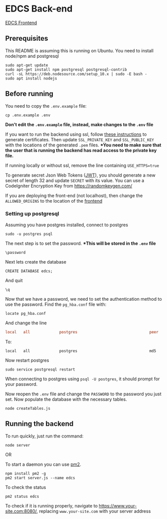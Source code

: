 # EDCS Back-end
[EDCS Frontend](https://github.com/Jss7268/KGCOESeniorProjectWeb)

## Prerequisites
This README is assuming this is running on Ubuntu.
You need to install node/npm and postgresql
```
sudo apt-get update
sudo apt-get install npm postgresql postgresql-contrib
curl -sL https://deb.nodesource.com/setup_10.x | sudo -E bash -
sudo apt install nodejs
```

## Before running
You need to copy the `.env.example` file:
```
cp .env.example .env
```
__Don't edit the `.env.example` file, instead, make changes to the `.env` file__

If you want to run the backend using ssl, follow [these instructions](https://www.nginx.com/blog/using-free-ssltls-certificates-from-lets-encrypt-with-nginx/) to generate certificates. Then update `SSL_PRIVATE_KEY` and `SSL_PUBLIC_KEY` with the locations of the generated `.pem` files. __*You need to make sure that the user that is running the backend has read access to the private key file.__

If running locally or without ssl, remove the line containing `USE_HTTPS=true`

To generate secret Json Web Tokens ([JWT](https://jwt.io/introduction/)), you should generate a new secret of length 32 and update `SECRET` with its value. You can use a CodeIgniter Encryption Key from https://randomkeygen.com/ 

If you are deploying the front-end (not localhost), then change the `ALLOWED_ORIGINS` to the location of the [frontend](https://github.com/Jss7268/KGCOESeniorProjectWeb)

### Setting up postgresql
Assuming you have postgres installed, connect to postgres
```
sudo -u postgres psql
```
The next step is to set the password. __*This will be stored in the `.env` file__
```
\password
```
Next lets create the database
```
CREATE DATABASE edcs;
```
And quit
```
\q
```
Now that we have a password, we need to set the authentication method to use the password.
Find the `pg_hba.conf` file with:
```
locate pg_hba.conf
```
And change the line
```conf
local   all             postgres                                peer
```
To:
```
local   all             postgres                                md5
```
Now restart postgres
```
sudo service postgresql restart
```
When connecting to postgres using `psql -U postgres`, it should prompt for your password.

Now reopen the `.env` file and change the `PASSWORD` to the password you just set.
Now populate the database with the necessary tables.
```
node createTables.js
```

## Running the backend
To run quickly, just run the command:
```
node server
```
OR

To start a daemon you can use [pm2](https://www.npmjs.com/package/pm2).
```
npm install pm2 -g
pm2 start server.js --name edcs
```
To check the status
```
pm2 status edcs
```
To check if it is running properly, navigate to https://www.your-site.com:8080/, replacing `www.your-site.com` with your server address
